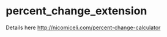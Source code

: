 percent_change_extension
========================

Details here 
http://nicomiceli.com/percent-change-calculator
